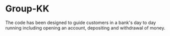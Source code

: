# Group-KK
The code has been designed to guide customers in a bank's day to day running including opening an account, depositing and withdrawal of money.
